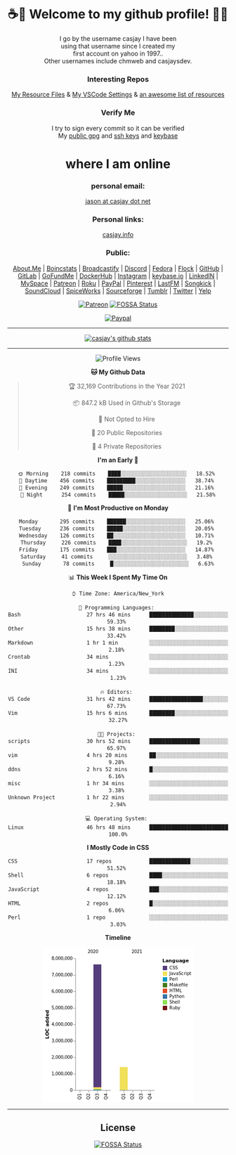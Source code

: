 <div align="center">  
  
# <strong> ☕👋 Welcome to my github profile! 👋🚀 </strong>  
  
I go by the username casjay I have been  
using that username since I created my  
first account on yahoo in 1997..  
Other usernames include chmweb and casjaysdev.  
  
### <strong> Interesting Repos </strong>  
[My Resource Files](https://github.com/casjay/resources) & 
[My VSCode Settings](https://github.com/casjay/vs-code) & 
[an awesome list of resources](https://github.com/casjay/awesome)
  
### <strong> Verify Me </strong>
I try to sign every commit so it can be verified  
My [public gpg](https://github.com/casjay/public/raw/master/jason.asc) and 
[ssh keys](https://github.com/casjay/public/raw/master/ssh_id.pub) and 
[keybase](https://keybase.io/casjay)  
  
# <strong> where I am online </strong>  
  
### <strong> personal email: </strong>  
[jason at casjay dot net](mailto:jason@casjay.net)  

### <strong> Personal links: </strong>  
[casjay.info](http://casjay.info)  
  
### <strong> Public: </strong>  
[About.Me](https://about.me/casjay) | 
[Boincstats](https://boincstats.com/en/page/profile/user/34665/) | 
[Broadcastify](http://www.radioreference.com/apps/user/?uid=184850) | 
[Discord](https://discord.gg/z2wS84v) | 
[Fedora](https://copr.fedorainfracloud.org/coprs/casjay) | 
[Flock](http://casjay.flock.com) | 
[GitHub](http://github.com/casjay) | 
[GitLab](http://gitlab.com/casjay) | 
[GoFundMe](https://www.gofundme.com/casjay) | 
[DockerHub](https://hub.docker.com/r/casjay/) | 
[Instagram](https://www.instagram.com/casjay/) | 
[keybase.io](http://keybase.io/casjay) | 
[LinkedIN](http://linkedin.com/in/casjay) | 
[MySpace](https://myspace.com/casjay) | 
[Patreon](https://www.patreon.com/casjay) | 
[Roku](https://my.roku.com/add/casjaysdev) | 
[PayPal](https://paypal.me/casjaysdev) | 
[Pinterest](https://www.pinterest.com/casjaysdev) | 
[LastFM](https://www.last.fm/user/Casjay) | 
[Songkick](https://www.songkick.com/users/casjay) | 
[SoundCloud](https://soundcloud.com/casjay) | 
[SpiceWorks](https://community.spiceworks.com/people/casjay) | 
[Sourceforge](https://sourceforge.net/u/chmweb/profile/) | 
[Tumblr](https://casjay.tumblr.com) | 
[Twitter](https://twitter.com/casjay) | 
[Yelp](https://www.yelp.com/user_details?userid=vSxaZZdqte5WhkOlsPqReQ)  
  
[![Patreon](https://img.shields.io/badge/patreon-donate-orange.svg)](https://www.patreon.com/casjay) [![FOSSA Status](https://app.fossa.com/api/projects/git%2Bgithub.com%2Fcasjay%2Fcasjay.svg?type=shield)](https://app.fossa.com/projects/git%2Bgithub.com%2Fcasjay%2Fcasjay?ref=badge_shield)

[![Paypal](https://img.shields.io/badge/Donate-PayPal-green.svg)](https://www.paypal.me/casjaysdev)  
  
---
[![casjay's github stats](https://gh-readme-stats.casjay.now.sh/api/?theme=dracula&username=casjay&show_icons=true)](https://github.com/casjay)  
  
---
<!--START_SECTION:waka-->
![Profile Views](http://img.shields.io/badge/Profile%20Views-0-blue)

**🐱 My Github Data** 

> 🏆 32,169 Contributions in the Year 2021
 > 
> 📦 847.2 kB Used in Github's Storage 
 > 
> 🚫 Not Opted to Hire
 > 
> 📜 20 Public Repositories 
 > 
> 🔑 4 Private Repositories  
 > 
**I'm an Early 🐤** 

```text
🌞 Morning    218 commits    ████░░░░░░░░░░░░░░░░░░░░░   18.52% 
🌆 Daytime    456 commits    █████████░░░░░░░░░░░░░░░░   38.74% 
🌃 Evening    249 commits    █████░░░░░░░░░░░░░░░░░░░░   21.16% 
🌙 Night      254 commits    █████░░░░░░░░░░░░░░░░░░░░   21.58%

```
📅 **I'm Most Productive on Monday** 

```text
Monday       295 commits    ██████░░░░░░░░░░░░░░░░░░░   25.06% 
Tuesday      236 commits    █████░░░░░░░░░░░░░░░░░░░░   20.05% 
Wednesday    126 commits    ██░░░░░░░░░░░░░░░░░░░░░░░   10.71% 
Thursday     226 commits    ████░░░░░░░░░░░░░░░░░░░░░   19.2% 
Friday       175 commits    ███░░░░░░░░░░░░░░░░░░░░░░   14.87% 
Saturday     41 commits     ░░░░░░░░░░░░░░░░░░░░░░░░░   3.48% 
Sunday       78 commits     █░░░░░░░░░░░░░░░░░░░░░░░░   6.63%

```


📊 **This Week I Spent My Time On** 

```text
⌚︎ Time Zone: America/New_York

💬 Programming Languages: 
Bash                     27 hrs 46 mins      ██████████████░░░░░░░░░░░   59.33% 
Other                    15 hrs 38 mins      ████████░░░░░░░░░░░░░░░░░   33.42% 
Markdown                 1 hr 1 min          ░░░░░░░░░░░░░░░░░░░░░░░░░   2.18% 
Crontab                  34 mins             ░░░░░░░░░░░░░░░░░░░░░░░░░   1.23% 
INI                      34 mins             ░░░░░░░░░░░░░░░░░░░░░░░░░   1.23%

🔥 Editors: 
VS Code                  31 hrs 42 mins      █████████████████░░░░░░░░   67.73% 
Vim                      15 hrs 6 mins       ████████░░░░░░░░░░░░░░░░░   32.27%

🐱‍💻 Projects: 
scripts                  30 hrs 52 mins      ████████████████░░░░░░░░░   65.97% 
vim                      4 hrs 20 mins       ██░░░░░░░░░░░░░░░░░░░░░░░   9.28% 
ddns                     2 hrs 52 mins       █░░░░░░░░░░░░░░░░░░░░░░░░   6.16% 
misc                     1 hr 34 mins        ░░░░░░░░░░░░░░░░░░░░░░░░░   3.38% 
Unknown Project          1 hr 22 mins        ░░░░░░░░░░░░░░░░░░░░░░░░░   2.94%

💻 Operating System: 
Linux                    46 hrs 48 mins      █████████████████████████   100.0%

```

**I Mostly Code in CSS** 

```text
CSS                      17 repos            █████████████░░░░░░░░░░░░   51.52% 
Shell                    6 repos             ████░░░░░░░░░░░░░░░░░░░░░   18.18% 
JavaScript               4 repos             ███░░░░░░░░░░░░░░░░░░░░░░   12.12% 
HTML                     2 repos             █░░░░░░░░░░░░░░░░░░░░░░░░   6.06% 
Perl                     1 repo              ░░░░░░░░░░░░░░░░░░░░░░░░░   3.03%

```


**Timeline**

![Chart not found](https://raw.githubusercontent.com/casjay/casjay/master/charts/bar_graph.png) 


<!--END_SECTION:waka-->
  
---

## License
[![FOSSA Status](https://app.fossa.com/api/projects/git%2Bgithub.com%2Fcasjay%2Fcasjay.svg?type=large)](https://app.fossa.com/projects/git%2Bgithub.com%2Fcasjay%2Fcasjay?ref=badge_large)

</div>  
